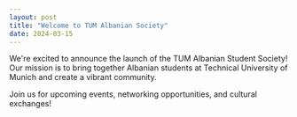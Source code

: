 ```yaml
---
layout: post
title: "Welcome to TUM Albanian Society"
date: 2024-03-15
---
```


We're excited to announce the launch of the TUM Albanian Student Society! Our mission is to bring together Albanian students at Technical University of Munich and create a vibrant community.

Join us for upcoming events, networking opportunities, and cultural exchanges! 
